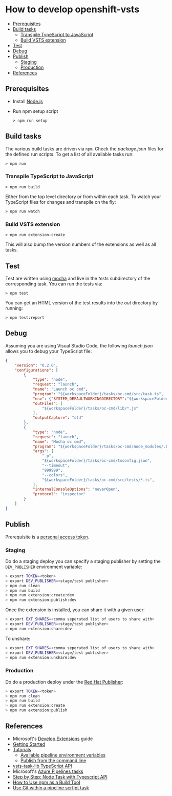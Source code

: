 # How to develop openshift-vsts

<!-- TOC depthFrom:2 -->

- [Prerequisites](#prerequisites)
- [Build tasks](#build-tasks)
    - [Transpile TypeScript to JavaScript](#transpile-typescript-to-javascript)
    - [Build VSTS extension](#build-vsts-extension)
- [Test](#test)
- [Debug](#debug)
- [Publish](#publish)
    - [Staging](#staging)
    - [Production](#production)
- [References](#references)

<!-- /TOC -->

## Prerequisites

- Install [Node.js](https://nodejs.org/en/)
- Run npm setup script

    `> npm run setup`

## Build tasks

The various build tasks are driven via `npm`.
Check the _package.json_ files for the defined run scripts.
To get a list of all available tasks run:

`> npm run`

### Transpile TypeScript to JavaScript

`> npm run build`

Either from the top level directory or from within each task.
To watch your TypeScript files for changes and transpile on the fly:

`> npm run watch`

### Build VSTS extension

`> npm run extension:create`

This will also bump the version numbers of the extensions as well as all tasks.

## Test

Test are written using [mocha](https://mochajs.org/) and live in the *_tests_* subdirectory of the corresponding task. You can run the tests via:

`> npm test`

You can get an HTML version of the test results into the _out_ directory by running:

`> npm test:report`

## Debug

Assuming you are using Visual Studio Code, the following _launch.json_ allows you to debug your TypeScript file:

```json
{
    "version": "0.2.0",
    "configurations": [
        {
            "type": "node",
            "request": "launch",
            "name": "Launch oc cmd",
            "program": "${workspaceFolder}/tasks/oc-cmd/src/task.ts",
            "env": {"SYSTEM_DEFAULTWORKINGDIRECTORY":"${workspaceFolder}/tasks/oc-cmd/out"},
            "outFiles": [
                "${workspaceFolder}/tasks/oc-cmd/lib/*.js"
            ],
            "outputCapture": "std"
        },
        {
            "type": "node",
            "request": "launch",
            "name": "Mocha oc cmd",
            "program": "${workspaceFolder}/tasks/oc-cmd/node_modules/.bin/ts-mocha",
            "args": [
                "-p",
                "${workspaceFolder}/tasks/oc-cmd/tsconfig.json",
                "--timeout",
                "999999",
                "--colors",
                "${workspaceFolder}/tasks/oc-cmd/src/tests/*.ts",
            ],
            "internalConsoleOptions": "neverOpen",
            "protocol": "inspector"
        }
    ]
}
```

## Publish

Prerequisite is a [personal access token](https://docs.microsoft.com/en-us/azure/devops/extend/publish/command-line?view=vsts#acquire-the-tfs-cross-platform-command-line-interface).

### Staging

Do do a staging deploy you can specify a staging publisher by setting the `DEV_PUBLISHER` environment variable:

```bash
> export TOKEN=<token>
> export DEV_PUBLISHER=<stage/test publisher>
> npm run clean
> npm run build
> npm run extension:create:dev
> npm run extension:publish:dev
```

Once the extension is installed, you can share it with a given user:

```bash
> export EXT_SHARES=<comma seperated list of users to share with>
> export DEV_PUBLISHER=<stage/test publisher>
> npm run extension:share:dev
```

To unshare:

```bash
> export EXT_SHARES=<comma seperated list of users to share with>
> export DEV_PUBLISHER=<stage/test publisher>
> npm run extension:unshare:dev
```

### Production

Do do a production deploy under the [Red Hat Publisher](https://marketplace.visualstudio.com/manage/publishers/redhat):

```bash
> export TOKEN=<token>
> npm run clean
> npm run build
> npm run extension:create
> npm run extension:publish
```

## References

- Microsoft's [Develop Extensions](https://docs.microsoft.com/en-us/azure/devops/extend/?view=vsts) guide
- [Getting Started](https://docs.microsoft.com/en-us/azure/devops/extend/get-started/node?view=vsts)
- [Tutorials](https://docs.microsoft.com/en-us/azure/devops/extend/get-started/tutorials?view=vsts)
  - [Available pipeline environment variables](https://docs.microsoft.com/en-us/azure/devops/pipelines/build/variables?view=vsts)
  - [Publish from the command line](https://docs.microsoft.com/en-us/azure/devops/extend/publish/command-line?view=vsts)
- [vsts-task-lib TypeScript API](https://github.com/Microsoft/vsts-task-lib/blob/master/node/docs/vsts-task-lib.md#toolrunnerToolRunnerargIf)
- Microsoft's [Azure Pipelines tasks](https://github.com/Microsoft/vsts-tasks)
- [Step by Step: Node Task with Typescript API](https://github.com/Microsoft/vsts-task-lib/blob/master/node/docs/stepbystep.md)
- [How to Use npm as a Build Tool](https://www.keithcirkel.co.uk/how-to-use-npm-as-a-build-tool)
- [Use Git within a pipeline scrfipt task](https://docs.microsoft.com/en-us/azure/devops/pipelines/scripts/git-commands?view=vsts&tabs=yaml)
